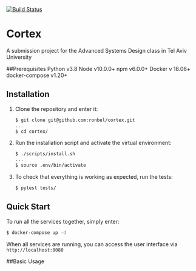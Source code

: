 [![Build Status](https://travis-ci.com/ronbel/cortex.svg?branch=master)](https://travis-ci.com/ronbel/cortex)

# Cortex

A submission project for the Advanced Systems Design class in Tel Aviv University

##Prerequisites
    Python v3.8
    Node v10.0.0+
    npm v6.0.0+
    Docker v 18.06+
    docker-compose v1.20+

## Installation

1. Clone the repository and enter it:

    ```sh
    $ git clone git@github.com:ronbel/cortex.git
    ...
    $ cd cortex/
    ```

2. Run the installation script and activate the virtual environment:

    ```sh
    $ ./scripts/install.sh
    ...
    $ source .env/bin/activate
    ```

3. To check that everything is working as expected, run the tests:

    ```sh
    $ pytest tests/
    ```

## Quick Start

To run all the services together, simply enter:
```sh
$ docker-compose up -d
```
When all services are running, you can access the user interface via `http://localhost:8080`

##Basic Usage

